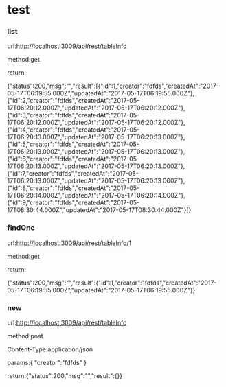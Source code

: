 # test

### list

url:[http://localhost:3009/api/rest/tableInfo](http://localhost:3009/api/rest/tableInfo)

method:get

return:

{"status":200,"msg":"","result":\[{"id":1,"creator":"fdfds","createdAt":"2017-05-17T06:19:55.000Z","updatedAt":"2017-05-17T06:19:55.000Z"},{"id":2,"creator":"fdfds","createdAt":"2017-05-17T06:20:12.000Z","updatedAt":"2017-05-17T06:20:12.000Z"},{"id":3,"creator":"fdfds","createdAt":"2017-05-17T06:20:12.000Z","updatedAt":"2017-05-17T06:20:12.000Z"},{"id":4,"creator":"fdfds","createdAt":"2017-05-17T06:20:13.000Z","updatedAt":"2017-05-17T06:20:13.000Z"},{"id":5,"creator":"fdfds","createdAt":"2017-05-17T06:20:13.000Z","updatedAt":"2017-05-17T06:20:13.000Z"},{"id":6,"creator":"fdfds","createdAt":"2017-05-17T06:20:13.000Z","updatedAt":"2017-05-17T06:20:13.000Z"},{"id":7,"creator":"fdfds","createdAt":"2017-05-17T06:20:13.000Z","updatedAt":"2017-05-17T06:20:13.000Z"},{"id":8,"creator":"fdfds","createdAt":"2017-05-17T06:20:14.000Z","updatedAt":"2017-05-17T06:20:14.000Z"},{"id":9,"creator":"fdfds","createdAt":"2017-05-17T08:30:44.000Z","updatedAt":"2017-05-17T08:30:44.000Z"}\]}

### findOne

url:[http://localhost:3009/api/rest/tableInfo](http://localhost:3009/api/rest/tableInfo)/1

method:get

return:

{"status":200,"msg":"","result":{"id":1,"creator":"fdfds","createdAt":"2017-05-17T06:19:55.000Z","updatedAt":"2017-05-17T06:19:55.000Z"}}

### new

url:[http://localhost:3009/api/rest/tableInfo](http://localhost:3009/api/rest/tableInfo)

method:post

Content-Type:application/json

params:{ "creator":"fdfds" }

return:{"status":200,"msg":"","result":{}}





